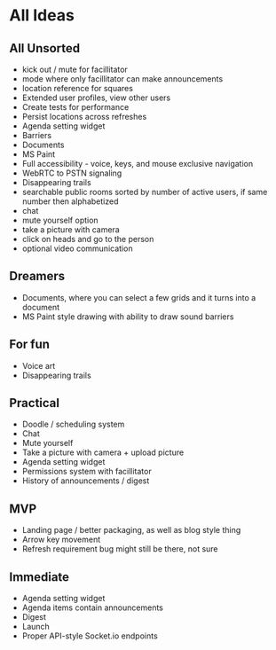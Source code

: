 # All Ideas

## All Unsorted
* kick out / mute for facillitator
* mode where only facillitator can make announcements
* location reference for squares
* Extended user profiles, view other users
* Create tests for performance
* Persist locations across refreshes
* Agenda setting widget
* Barriers
* Documents
* MS Paint
* Full accessibility - voice, keys, and mouse exclusive navigation
* WebRTC to PSTN signaling
* Disappearing trails
* searchable public rooms sorted by number of active users, if same number then alphabetized
* chat
* mute yourself option
* take a picture with camera
* click on heads and go to the person
* optional video communication

## Dreamers
* Documents, where you can select a few grids and it turns into a document
* MS Paint style drawing with ability to draw sound barriers

## For fun
* Voice art
* Disappearing trails

## Practical
* Doodle / scheduling system
* Chat
* Mute yourself
* Take a picture with camera + upload picture
* Agenda setting widget
* Permissions system with facillitator
* History of announcements / digest

## MVP
* Landing page / better packaging, as well as blog style thing
* Arrow key movement
* Refresh requirement bug might still be there, not sure

## Immediate
* Agenda setting widget
* Agenda items contain announcements
* Digest
* Launch
* Proper API-style Socket.io endpoints

